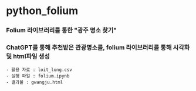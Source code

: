 # python_folium

### Folium 라이브러리를 통한 "광주 명소 찾기"

### ChatGPT를 통해 추천받은 관광명소를, folium 라이브러리를 통해 시각화 및 html파일 생성

    - 활용 자료 : loit_long.csv
    - 실행 파일 : folium.ipynb
    - 결과물 : gwangju.html
